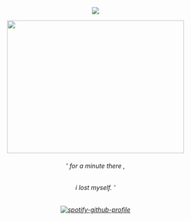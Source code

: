 <p align="center"> <img src="https://komarev.com/ghpvc/?username=s1llycleric&label=stalkers.%20&color=4B0101&style=flat" </p>
<p align="center">

<img src="[https://files.catbox.moe/qpq3x2.gif](https://i.postimg.cc/cJqzdgK4/boris-pavlikovsky-theodore-decker-fliter-gold-sunset-channel-all-mode-normal.png)]" width="400" height="300" />
<h6 align="center">
' for a minute there , 
  <h6 align="center" >
    i lost myself. '
    <h6 align="center">

[![spotify-github-profile](https://spotify-github-profile.kittinanx.com/api/view?uid=hpyymyioopnmotk09dmpgpxul&cover_image=true&theme=novatorem&show_offline=false&background_color=121212&interchange=true&bar_color=8a1414&bar_color_cover=false)](https://github.com/kittinan/spotify-github-profile)
